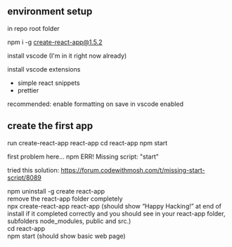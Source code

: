 ## environment setup

in repo root folder

npm i -g create-react-app@1.5.2

install vscode (I'm in it right now already)

install vscode extensions

- simple react snippets
- prettier

recommended: enable formatting on save in vscode enabled

## create the first app

run
create-react-app react-app
cd react-app
npm start

first problem here...
npm ERR! Missing script: "start"

tried this solution: https://forum.codewithmosh.com/t/missing-start-script/8089

npm uninstall -g create react-app  
remove the react-app folder completely  
npx create-react-app react-app (should show “Happy Hacking!” at end of install if it completed correctly and you should see in your react-app folder, subfolders node_modules, public and src.)  
cd react-app  
npm start (should show basic web page)
